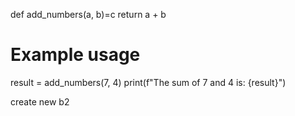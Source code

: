def add_numbers(a, b)=c
    return a + b

# Example usage
result = add_numbers(7, 4)
print(f"The sum of 7 and 4 is: {result}")

create new b2

